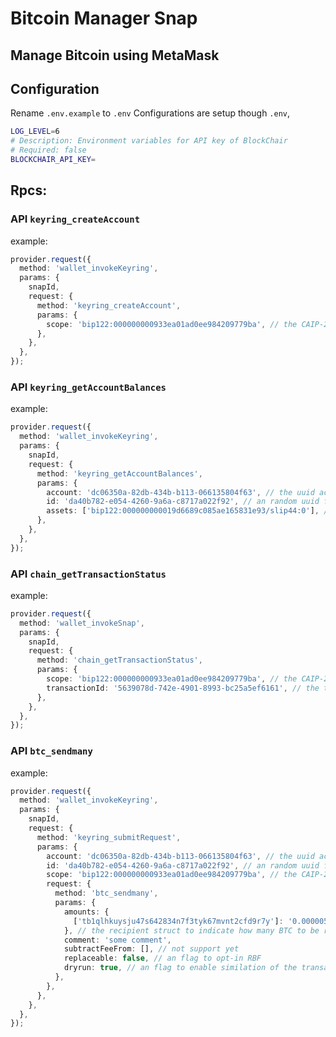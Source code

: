 # Bitcoin Manager Snap

## Manage Bitcoin using MetaMask

## Configuration

Rename `.env.example` to `.env`
Configurations are setup though `.env`,

```bash
LOG_LEVEL=6
# Description: Environment variables for API key of BlockChair
# Required: false
BLOCKCHAIR_API_KEY=
```

## Rpcs:

### API `keyring_createAccount`

example:

```typescript
provider.request({
  method: 'wallet_invokeKeyring',
  params: {
    snapId,
    request: {
      method: 'keyring_createAccount',
      params: {
        scope: 'bip122:000000000933ea01ad0ee984209779ba', // the CAIP-2 chain ID of bitcoin
      },
    },
  },
});
```

### API `keyring_getAccountBalances`

example:

```typescript
provider.request({
  method: 'wallet_invokeKeyring',
  params: {
    snapId,
    request: {
      method: 'keyring_getAccountBalances',
      params: {
        account: 'dc06350a-82db-434b-b113-066135804f63', // the uuid account id of the current account
        id: 'da40b782-e054-4260-9a6a-c8717a022f92', // an random uuid for this request
        assets: ['bip122:000000000019d6689c085ae165831e93/slip44:0'], // Caip-2 BTC Asset
      },
    },
  },
});
```

### API `chain_getTransactionStatus`

example:

```typescript
provider.request({
  method: 'wallet_invokeSnap',
  params: {
    snapId,
    request: {
      method: 'chain_getTransactionStatus',
      params: {
        scope: 'bip122:000000000933ea01ad0ee984209779ba', // the CAIP-2 chain ID of bitcoin
        transactionId: '5639078d-742e-4901-8993-bc25a5ef6161', // the txn id of an bitcoin transaction
      },
    },
  },
});
```

### API `btc_sendmany`

example:

```typescript
provider.request({
  method: 'wallet_invokeKeyring',
  params: {
    snapId,
    request: {
      method: 'keyring_submitRequest',
      params: {
        account: 'dc06350a-82db-434b-b113-066135804f63', // the uuid account id of the current account
        id: 'da40b782-e054-4260-9a6a-c8717a022f92', // an random uuid for this request
        scope: 'bip122:000000000933ea01ad0ee984209779ba', // the CAIP-2 chain ID of bitcoin
        request: {
          method: 'btc_sendmany',
          params: {
            amounts: {
              ['tb1qlhkuysju47s642834n7f3tyk67mvnt2cfd9r7y']: '0.00000500',
            }, // the recipient struct to indicate how many BTC to be received for each recipient
            comment: 'some comment',
            subtractFeeFrom: [], // not support yet
            replaceable: false, // an flag to opt-in RBF
            dryrun: true, // an flag to enable similation of the transaction, without broadcast to network
          },
        },
      },
    },
  },
});
```

